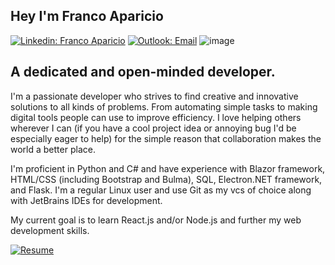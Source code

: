 ## Hey I'm Franco Aparicio
[![Linkedin: Franco Aparicio](https://img.shields.io/badge/Franco_Aparicio-0077B5?style=flat&logo=linkedin&logoColor=white&link=https://www.linkedin.com/in/franco-aparicio1103)](https://www.linkedin.com/in/franco-aparicio1103/)
[![Outlook: Email](https://img.shields.io/badge/aparicio--franco@outlook.com-0078D4?style=flat&logo=microsoft-outlook&logoColor=white&link=mailto:aparicio-franco@outlook.com)](mailto:aparicio-franco@outlook.com)
![image](https://user-images.githubusercontent.com/107973682/193328481-ae8df1c0-6b4a-4ec1-a40c-7772502e8f95.png)


## A dedicated and open-minded developer.

I'm a passionate developer who strives to find creative and innovative solutions to all kinds of problems. From automating simple tasks to making digital tools people can use to improve efficiency. I love helping others wherever I can (if you have a cool project idea or annoying bug I'd be especially eager to help) for the simple reason that collaboration makes the world a better place. 

I'm proficient in Python and C# and have experience with Blazor framework, HTML/CSS (including Bootstrap and Bulma), SQL, Electron.NET framework, and Flask. I'm a regular Linux user and use Git as my vcs of choice along with JetBrains IDEs for development. 

My current goal is to learn React.js and/or Node.js and further my web development skills.

[![Resume](https://raw.github.com/Franco-Aparicio/Franco-Aparicio/main/resume.png)](https://raw.github.com/Franco-Aparicio/Franco-Aparicio/main/Franco_Aparicio_Resume.pdf)
